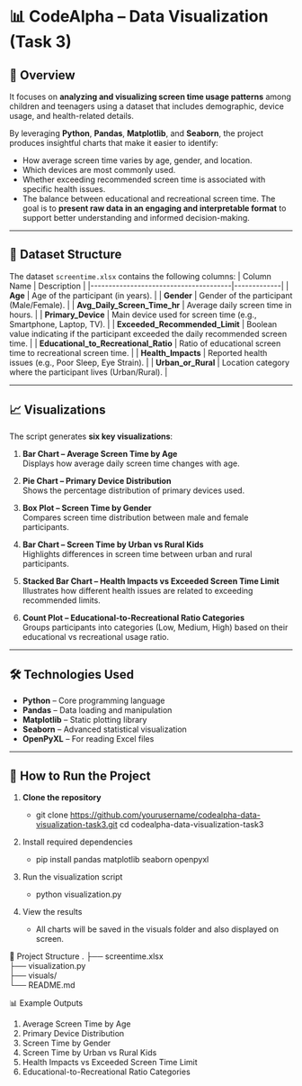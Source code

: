 # 📊 CodeAlpha – Data Visualization (Task 3)

## 📌 Overview 
It focuses on **analyzing and visualizing screen time usage patterns** among children and teenagers using a dataset that includes demographic, device usage, and health-related details.

By leveraging **Python**, **Pandas**, **Matplotlib**, and **Seaborn**, the project produces insightful charts that make it easier to identify:
- How average screen time varies by age, gender, and location.
- Which devices are most commonly used.
- Whether exceeding recommended screen time is associated with specific health issues.
- The balance between educational and recreational screen time.
The goal is to **present raw data in an engaging and interpretable format** to support better understanding and informed decision-making.

---
## 📂 Dataset Structure
The dataset `screentime.xlsx` contains the following columns:
| Column Name                           | Description |
|---------------------------------------|-------------|
| **Age**                               | Age of the participant (in years). |
| **Gender**                            | Gender of the participant (Male/Female). |
| **Avg_Daily_Screen_Time_hr**          | Average daily screen time in hours. |
| **Primary_Device**                    | Main device used for screen time (e.g., Smartphone, Laptop, TV). |
| **Exceeded_Recommended_Limit**        | Boolean value indicating if the participant exceeded the daily recommended screen time. |
| **Educational_to_Recreational_Ratio** | Ratio of educational screen time to recreational screen time. |
| **Health_Impacts**                    | Reported health issues (e.g., Poor Sleep, Eye Strain). |
| **Urban_or_Rural**                    | Location category where the participant lives (Urban/Rural). |

---
## 📈 Visualizations
The script generates **six key visualizations**:

1. **Bar Chart – Average Screen Time by Age**  
   Displays how average daily screen time changes with age.

2. **Pie Chart – Primary Device Distribution**  
   Shows the percentage distribution of primary devices used.

3. **Box Plot – Screen Time by Gender**  
   Compares screen time distribution between male and female participants.

4. **Bar Chart – Screen Time by Urban vs Rural Kids**  
   Highlights differences in screen time between urban and rural participants.

5. **Stacked Bar Chart – Health Impacts vs Exceeded Screen Time Limit**  
   Illustrates how different health issues are related to exceeding recommended limits.

6. **Count Plot – Educational-to-Recreational Ratio Categories**  
   Groups participants into categories (Low, Medium, High) based on their educational vs recreational usage ratio.

---
## 🛠️ Technologies Used
- **Python** – Core programming language
- **Pandas** – Data loading and manipulation
- **Matplotlib** – Static plotting library
- **Seaborn** – Advanced statistical visualization
- **OpenPyXL** – For reading Excel files

---

## 🚀 How to Run the Project
1. **Clone the repository**  
    - git clone https://github.com/yourusername/codealpha-data-visualization-task3.git
   cd codealpha-data-visualization-task3

2. Install required dependencies
     - pip install pandas matplotlib seaborn openpyxl
       
3. Run the visualization script
   - python visualization.py
     
4. View the results
    - All charts will be saved in the visuals folder and also displayed on screen.

📂 Project Structure
.
├── screentime.xlsx                  
├── visualization.py                
├── visuals/                         
└── README.md      

📊 Example Outputs
1. Average Screen Time by Age
2. Primary Device Distribution
3. Screen Time by Gender
4. Screen Time by Urban vs Rural Kids
5. Health Impacts vs Exceeded Screen Time Limit
6. Educational-to-Recreational Ratio Categories


